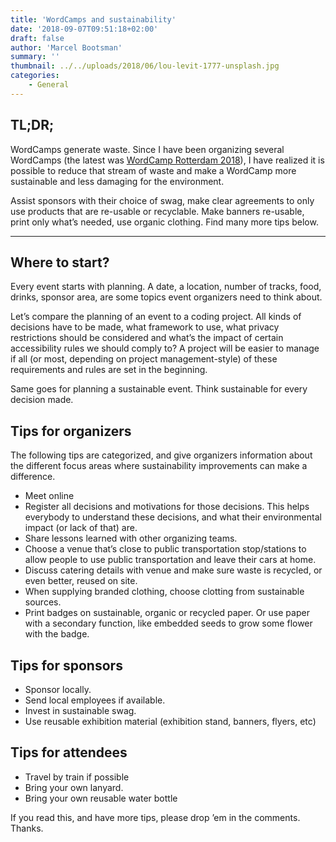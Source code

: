```yaml
---
title: 'WordCamps and sustainability'
date: '2018-09-07T09:51:18+02:00'
draft: false
author: 'Marcel Bootsman'
summary: ''
thumbnail: ../../uploads/2018/06/lou-levit-1777-unsplash.jpg
categories:
    - General
---
```


TL;DR;
------

WordCamps generate waste. Since I have been organizing several WordCamps (the latest was [WordCamp Rotterdam 2018](https://2018.rotterdam.wordcamp.org/)), I have realized it is possible to reduce that stream of waste and make a WordCamp more sustainable and less damaging for the environment.   
  
Assist sponsors with their choice of swag, make clear agreements to only use products that are re-usable or recyclable. Make banners re-usable, print only what’s needed, use organic clothing. Find many more tips below.

- - - - - -

Where to start?
---------------

Every event starts with planning. A date, a location, number of tracks, food, drinks, sponsor area, are some topics event organizers need to think about.

Let’s compare the planning of an event to a coding project. All kinds of decisions have to be made, what framework to use, what privacy restrictions should be considered and what’s the impact of certain accessibility rules we should comply to? A project will be easier to manage if all (or most, depending on project management-style) of these requirements and rules are set in the beginning.

Same goes for planning a sustainable event. Think sustainable for every decision made.

Tips for organizers
-------------------

The following tips are categorized, and give organizers information about the different focus areas where sustainability improvements can make a difference.

- Meet online
- Register all decisions and motivations for those decisions. This helps everybody to understand these decisions, and what their environmental impact (or lack of that) are.
- Share lessons learned with other organizing teams.
- Choose a venue that’s close to public transportation stop/stations to allow people to use public transportation and leave their cars at home.
- Discuss catering details with venue and make sure waste is recycled, or even better, reused on site.
- When supplying branded clothing, choose clotting from sustainable sources.
- Print badges on sustainable, organic or recycled paper. Or use paper with a secondary function, like embedded seeds to grow some flower with the badge.

Tips for sponsors
-----------------

- Sponsor locally.
- Send local employees if available.
- Invest in sustainable swag.
- Use reusable exhibition material (exhibition stand, banners, flyers, etc)

Tips for attendees
------------------

- Travel by train if possible
- Bring your own lanyard.
- Bring your own reusable water bottle

If you read this, and have more tips, please drop ’em in the comments. Thanks.